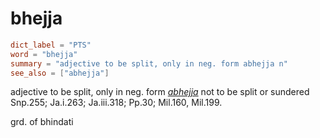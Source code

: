 # bhejja

``` toml
dict_label = "PTS"
word = "bhejja"
summary = "adjective to be split, only in neg. form abhejja n"
see_also = ["abhejja"]
```

adjective to be split, only in neg. form *[abhejja](abhejja.md)* not to be split or sundered Snp.255; Ja.i.263; Ja.iii.318; Pp.30; Mil.160, Mil.199.

grd. of bhindati

